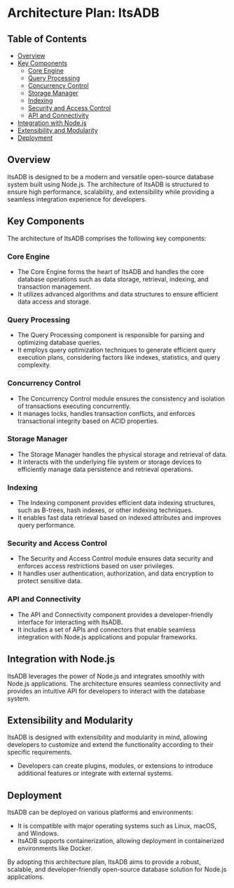 # Architecture Plan: ItsADB

## Table of Contents

- [Overview](#overview)
- [Key Components](#key-components)
  - [Core Engine](#core-engine)
  - [Query Processing](#query-processing)
  - [Concurrency Control](#concurrency-control)
  - [Storage Manager](#storage-manager)
  - [Indexing](#indexing)
  - [Security and Access Control](#security-and-access-control)
  - [API and Connectivity](#api-and-connectivity)
- [Integration with Node.js](#integration-with-nodejs)
- [Extensibility and Modularity](#extensibility-and-modularity)
- [Deployment](#deployment)

## Overview

ItsADB is designed to be a modern and versatile open-source database system built using Node.js. The architecture of ItsADB is structured to ensure high performance, scalability, and extensibility while providing a seamless integration experience for developers.

## Key Components

The architecture of ItsADB comprises the following key components:

### **Core Engine**

- The Core Engine forms the heart of ItsADB and handles the core database operations such as data storage, retrieval, indexing, and transaction management.
- It utilizes advanced algorithms and data structures to ensure efficient data access and storage.

### **Query Processing**

- The Query Processing component is responsible for parsing and optimizing database queries.
- It employs query optimization techniques to generate efficient query execution plans, considering factors like indexes, statistics, and query complexity.

### **Concurrency Control**

- The Concurrency Control module ensures the consistency and isolation of transactions executing concurrently.
- It manages locks, handles transaction conflicts, and enforces transactional integrity based on ACID properties.

### **Storage Manager**

- The Storage Manager handles the physical storage and retrieval of data.
- It interacts with the underlying file system or storage devices to efficiently manage data persistence and retrieval operations.

### **Indexing**

- The Indexing component provides efficient data indexing structures, such as B-trees, hash indexes, or other indexing techniques.
- It enables fast data retrieval based on indexed attributes and improves query performance.

### **Security and Access Control**

- The Security and Access Control module ensures data security and enforces access restrictions based on user privileges.
- It handles user authentication, authorization, and data encryption to protect sensitive data.

### **API and Connectivity**

- The API and Connectivity component provides a developer-friendly interface for interacting with ItsADB.
- It includes a set of APIs and connectors that enable seamless integration with Node.js applications and popular frameworks.

## Integration with Node.js

ItsADB leverages the power of Node.js and integrates smoothly with Node.js applications. The architecture ensures seamless connectivity and provides an intuitive API for developers to interact with the database system.

## Extensibility and Modularity

ItsADB is designed with extensibility and modularity in mind, allowing developers to customize and extend the functionality according to their specific requirements.

- Developers can create plugins, modules, or extensions to introduce additional features or integrate with external systems.

## Deployment

ItsADB can be deployed on various platforms and environments:

- It is compatible with major operating systems such as Linux, macOS, and Windows.
- ItsADB supports containerization, allowing deployment in containerized environments like Docker.

By adopting this architecture plan, ItsADB aims to provide a robust, scalable, and developer-friendly open-source database solution for Node.js applications.
